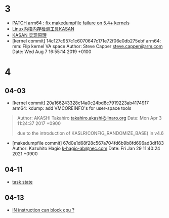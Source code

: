 # 3
* [PATCH arm64 : fix makedumpfile failure on 5.4+ kernels](http://lists.infradead.org/pipermail/kexec/2020-September/021332.html)
* [Linux内核内存检测工具KASAN](https://blog.csdn.net/feelabclihu/article/details/109685476)
* [KASAN 实现原理](http://www.wowotech.net/memory_management/424.html)
* [kernel commit] 14c127c957c1c6070647c171e72f06e0db275ebf  arm64: mm: Flip kernel VA space
Author: Steve Capper <steve.capper@arm.com>
Date:   Wed Aug 7 16:55:14 2019 +0100

# 4
## 04-03
* [kernel commit] 20a166243328c14a0c24bd8c7919223ab4174917 arm64: kdump: add VMCOREINFO's for user-space tools
> Author: AKASHI Takahiro <takahiro.akashi@linaro.org>
> Date:   Mon Apr 3 11:24:37 2017 +0900
>
> due to the introduction of KASLR(CONFIG_RANDOMIZE_BASE) in v4.6

* [makedumpfile commit] 67d0e1d68f28c567a704fd6b9b8fd696ad3df183
Author: Kazuhito Hagio <k-hagio-ab@nec.com>
Date:   Fri Jan 29 11:40:24 2021 +0900

## 04-11
* [task state](https://zhuanlan.zhihu.com/p/42097408)

## 04-13
* [IN instruction can block cpu ?](https://stackoverflow.com/questions/18455371/can-the-in-as-well-as-ins-insb-etc-instruction-block-in-x86-assembly)
